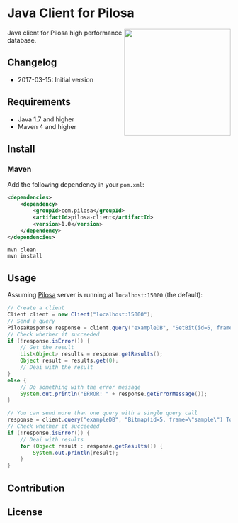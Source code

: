 # Java Client for Pilosa

<img src="https://github.com/yuce/java-pilosa/blob/readme/logo.png" style="float: right" align="right" height="240">

Java client for Pilosa high performance database.

## Changelog

* 2017-03-15: Initial version

## Requirements

* Java 1.7 and higher
* Maven 4 and higher

## Install

### Maven

Add the following dependency in your `pom.xml`:


```xml
<dependencies>
    <dependency>
        <groupId>com.pilosa</groupId>
        <artifactId>pilosa-client</artifactId>
        <version>1.0</version>
    </dependency>
</dependencies>
```


```
mvn clean
mvn install
```

## Usage

Assuming [Pilosa](https://github.com/pilosa/pilosa) server is running at `localhost:15000` (the default):

```java
// Create a client
Client client = new Client("localhost:15000");
// Send a query
PilosaResponse response = client.query("exampleDB", "SetBit(id=5, frame=\"sample\", profileID=42)");
// Check whether it succeeded
if (!response.isError()) {
    // Get the result
    List<Object> results = response.getResults();
    Object result = results.get(0);
    // Deai with the result
}
else {
    // Do something with the error message
    System.out.println("ERROR: " + response.getErrorMessage());
}

// You can send more than one query with a single query call
response = client.query("exampleDB", "Bitmap(id=5, frame=\"sample\") TopN(frame=\"sample\", n=5)");
// Check whether it succeeded
if (!response.isError()) {
    // Deai with results
    for (Object result : response.getResults()) {
        System.out.println(result);
    }
}
```

## Contribution

## License
